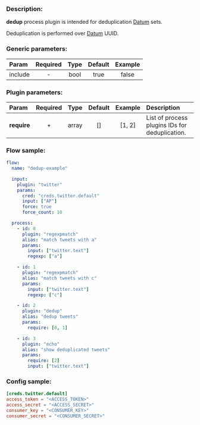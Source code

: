 ### Description:

**dedup** process plugin is intended for deduplication [Datum](../../concept.md) sets.  

Deduplication is performed over [Datum](../../concept.md) UUID.


### Generic parameters:

| Param   | Required | Type | Default | Example |
|:--------|:--------:|:----:|:-------:|:-------:|
| include | -        | bool | true    | false   |


### Plugin parameters:

| Param       | Required | Type  | Default | Example | Description                                    |
|:------------|:--------:|:-----:|:-------:|:-------:|:-----------------------------------------------|
| **require** |    +     | array |   []    | [1, 2]  | List of process plugins IDs for deduplication. |


### Flow sample:

```yaml
flow:
  name: "dedup-example"

  input:
    plugin: "twitter"
    params:
      cred: "creds.twitter.default"
      input: ["AP"]
      force: true
      force_count: 10

  process:
    - id: 0
      plugin: "regexpmatch"
      alias: "match tweets with a"
      params:
        input: ["twitter.text"]
        regexp: ["a"]

    - id: 1
      plugin: "regexpmatch"
      alias: "match tweets with c"
      params:
        input: ["twitter.text"]
        regexp: ["c"]

    - id: 2
      plugin: "dedup"
      alias: "dedup tweets"
      params:
        require: [0, 1]

    - id: 3
      plugin: "echo"
      alias: "show deduplicated tweets"
      params:
        require: [2]
        input: ["twitter.text"]
```

### Config sample:

```toml
[creds.twitter.default]
access_token = "<ACCESS_TOKEN>"
access_secret = "<ACCESS_SECRET>"
consumer_key = "<CONSUMER_KEY>"
consumer_secret = "<CONSUMER_SECRET>"
```




